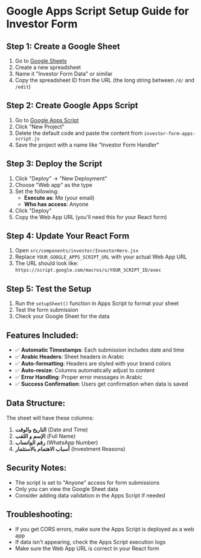 # Google Apps Script Setup Guide for Investor Form

## Step 1: Create a Google Sheet
1. Go to [Google Sheets](https://sheets.google.com)
2. Create a new spreadsheet
3. Name it "Investor Form Data" or similar
4. Copy the spreadsheet ID from the URL (the long string between `/d/` and `/edit`)

## Step 2: Create Google Apps Script
1. Go to [Google Apps Script](https://script.google.com)
2. Click "New Project"
3. Delete the default code and paste the content from `investor-form-apps-script.js`
4. Save the project with a name like "Investor Form Handler"

## Step 3: Deploy the Script
1. Click "Deploy" → "New Deployment"
2. Choose "Web app" as the type
3. Set the following:
   - **Execute as**: Me (your email)
   - **Who has access**: Anyone
4. Click "Deploy"
5. Copy the Web App URL (you'll need this for your React form)

## Step 4: Update Your React Form
1. Open `src/components/investor/InvestorHero.jsx`
2. Replace `YOUR_GOOGLE_APPS_SCRIPT_URL` with your actual Web App URL
3. The URL should look like: `https://script.google.com/macros/s/YOUR_SCRIPT_ID/exec`

## Step 5: Test the Setup
1. Run the `setupSheet()` function in Apps Script to format your sheet
2. Test the form submission
3. Check your Google Sheet for the data

## Features Included:
- ✅ **Automatic Timestamps**: Each submission includes date and time
- ✅ **Arabic Headers**: Sheet headers in Arabic
- ✅ **Auto-formatting**: Headers are styled with your brand colors
- ✅ **Auto-resize**: Columns automatically adjust to content
- ✅ **Error Handling**: Proper error messages in Arabic
- ✅ **Success Confirmation**: Users get confirmation when data is saved

## Data Structure:
The sheet will have these columns:
1. **التاريخ والوقت** (Date and Time)
2. **الإسم و اللقب** (Full Name)
3. **رقم الواتساب** (WhatsApp Number)
4. **أسباب الاهتمام بالاستثمار** (Investment Reasons)

## Security Notes:
- The script is set to "Anyone" access for form submissions
- Only you can view the Google Sheet data
- Consider adding data validation in the Apps Script if needed

## Troubleshooting:
- If you get CORS errors, make sure the Apps Script is deployed as a web app
- If data isn't appearing, check the Apps Script execution logs
- Make sure the Web App URL is correct in your React form
